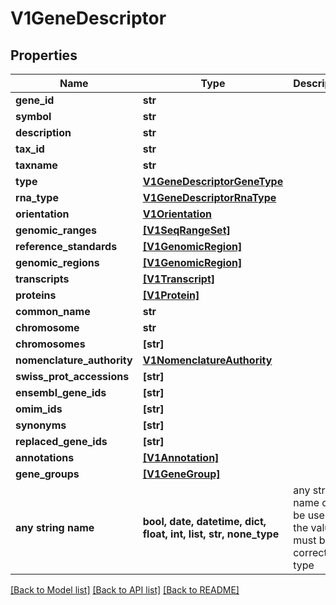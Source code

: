 # V1GeneDescriptor


## Properties
Name | Type | Description | Notes
------------ | ------------- | ------------- | -------------
**gene_id** | **str** |  | [optional] 
**symbol** | **str** |  | [optional] 
**description** | **str** |  | [optional] 
**tax_id** | **str** |  | [optional] 
**taxname** | **str** |  | [optional] 
**type** | [**V1GeneDescriptorGeneType**](V1GeneDescriptorGeneType.md) |  | [optional] 
**rna_type** | [**V1GeneDescriptorRnaType**](V1GeneDescriptorRnaType.md) |  | [optional] 
**orientation** | [**V1Orientation**](V1Orientation.md) |  | [optional] 
**genomic_ranges** | [**[V1SeqRangeSet]**](V1SeqRangeSet.md) |  | [optional] 
**reference_standards** | [**[V1GenomicRegion]**](V1GenomicRegion.md) |  | [optional] 
**genomic_regions** | [**[V1GenomicRegion]**](V1GenomicRegion.md) |  | [optional] 
**transcripts** | [**[V1Transcript]**](V1Transcript.md) |  | [optional] 
**proteins** | [**[V1Protein]**](V1Protein.md) |  | [optional] 
**common_name** | **str** |  | [optional] 
**chromosome** | **str** |  | [optional] 
**chromosomes** | **[str]** |  | [optional] 
**nomenclature_authority** | [**V1NomenclatureAuthority**](V1NomenclatureAuthority.md) |  | [optional] 
**swiss_prot_accessions** | **[str]** |  | [optional] 
**ensembl_gene_ids** | **[str]** |  | [optional] 
**omim_ids** | **[str]** |  | [optional] 
**synonyms** | **[str]** |  | [optional] 
**replaced_gene_ids** | **[str]** |  | [optional] 
**annotations** | [**[V1Annotation]**](V1Annotation.md) |  | [optional] 
**gene_groups** | [**[V1GeneGroup]**](V1GeneGroup.md) |  | [optional] 
**any string name** | **bool, date, datetime, dict, float, int, list, str, none_type** | any string name can be used but the value must be the correct type | [optional]

[[Back to Model list]](../README.md#documentation-for-models) [[Back to API list]](../README.md#documentation-for-api-endpoints) [[Back to README]](../README.md)


